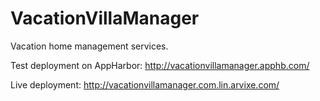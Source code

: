 VacationVillaManager
====================

Vacation home management services.

Test deployment on AppHarbor: http://vacationvillamanager.apphb.com/

Live deployment: http://vacationvillamanager.com.lin.arvixe.com/
